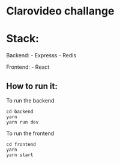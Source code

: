 Clarovideo challange
=================================

# Stack:

  Backend:
    - Expresss
    - Redis

  Frontend:
    - React

## How to run it:

To run the backend

```shell
cd backend
yarn
yarn run dev
```

To run the frontend

```shell
cd frontend
yarn
yarn start
```